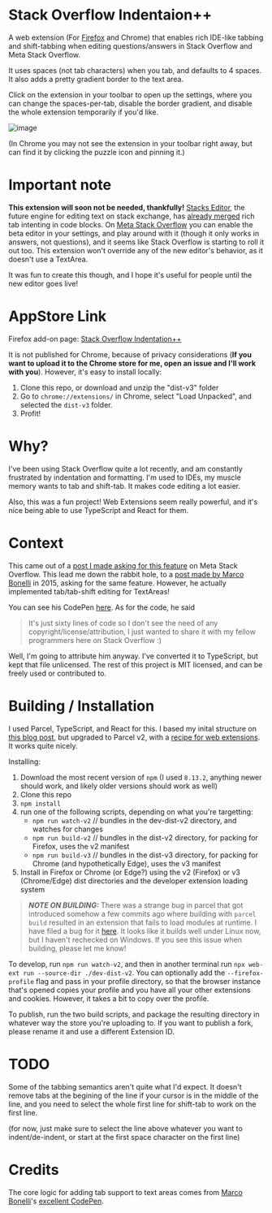 # Stack Overflow Indentaion++

A web extension (For [Firefox](https://addons.mozilla.org/en-US/firefox/addon/stack-overflow-rich-tabbing/) and Chrome) that enables rich IDE-like tabbing and shift-tabbing when editing questions/answers in Stack Overflow and Meta Stack Overflow. 

It uses spaces (not tab characters) when you tab, and defaults to 4 spaces. It also adds a pretty gradient border to the text area.

Click on the extension in your toolbar to open up the settings, where you can change the spaces-per-tab, disable the border gradient, and disable the whole extension temporarily if you'd like.

![image](https://user-images.githubusercontent.com/6182419/196011391-7cfe6631-5d89-4c9f-8999-b342b208095a.png)

(In Chrome you may not see the extension in your toolbar right away, but can find it by clicking the puzzle icon and pinning it.)

# Important note

**This extension will soon not be needed, thankfully!** [Stacks Editor](https://github.com/StackExchange/Stacks-Editor), the future engine for editing text on stack exchange, has [already merged](https://github.com/StackExchange/Stacks-Editor/pull/137) rich tab intenting in code blocks. On [Meta Stack Overflow](https://meta.stackoverflow.com/) you can enable the beta editor in your settings, and play around with it (though it only works in answers, not questions), and it seems like Stack Overflow is starting to roll it out too. This extension won't override any of the new editor's behavior, as it doesn't use a TextArea.

It was fun to create this though, and I hope it's useful for people until the new editor goes live!

# AppStore Link

Firefox add-on page: [Stack Overflow Indentation++](https://addons.mozilla.org/en-US/firefox/addon/stack-overflow-rich-tabbing/)

It is not published for Chrome, because of privacy considerations (**If you want to upload it to the Chrome store for me, open an issue and I'll work with you**). However, it's easy to install locally:
1. Clone this repo, or download and unzip the "dist-v3" folder
2. Go to `chrome://extensions/` in Chrome, select "Load Unpacked", and selected the `dist-v3` folder.
3. Profit!

# Why?

I've been using Stack Overflow quite a lot recently, and am constantly frustrated by indentation and formatting. I'm used to IDEs, my muscle memory wants to tab and shift-tab. It makes code editing a lot easier.

Also, this was a fun project! Web Extensions seem really powerful, and it's nice being able to use TypeScript and React for them.

# Context

This came out of a [post I made asking for this feature](https://meta.stackoverflow.com/questions/420863/stack-overflow-text-input-should-have-basic-ide-like-tabbing-indentation-support) on Meta Stack Overflow. This lead me down the rabbit hole, to a [post made by Marco Bonelli](https://meta.stackoverflow.com/questions/290026/markdown-editor-indent-and-outdent-functionality) in 2015, asking for the same feature. However, he actually implemented tab/tab-shift editing for TextAreas! 

You can see his CodePen [here](https://codepen.io/MeBeiM/pen/ogrmBP/). As for the code, he said
> It's just sixty lines of code so I don't see the need of any copyright/license/attribution, I just wanted to share it with my fellow programmers here on Stack Overflow :)

Well, I'm going to attribute him anyway. I've converted it to TypeScript, but kept that file unlicensed. The rest of this project is MIT licensed, and can be freely used or contributed to.

# Building / Installation

I used Parcel, TypeScript, and React for this. I based my inital structure on [this blog post](https://areknawo.com/modern-web-extension-development-with-typescript/), but upgraded to Parcel v2, with a [recipe for web extensions](https://parceljs.org/recipes/web-extension/). It works quite nicely.

Installing:
1)  Download the most recent version of `npm` (I used `8.13.2`, anything newer should work, and likely older versions should work as well)
2)  Clone this repo
3)  `npm install`
4)  run one of the following scripts, depending on what you're targetting:
    * `npm run watch-v2` // bundles in the dev-dist-v2 directory, and watches for changes
    * `npm run build-v2` // bundles in the dist-v2 directory, for packing for Firefox, uses the v2 manifest
    * `npm run build-v3` // bundles in the dist-v3 directory, for packing for Chrome (and hypothetically Edge), uses the v3 manifest
5) Install in Firefox or Chrome (or Edge?) using the v2 (Firefox) or v3 (Chrome/Edge) dist directories and the developer extension loading system

> **_NOTE ON BUILDING:_** There was a strange bug in parcel that got introduced somehow a few commits ago where building with `parcel build` resulted in an extension that fails to load modules at runtime. I have filed a bug for it [here](https://github.com/parcel-bundler/parcel/issues/8567).  It looks like it builds well under Linux now, but I haven't rechecked on Windows. If you see this issue when building, please let me know!

To develop, run `npm run watch-v2`, and then in another terminal run `npx web-ext run --source-dir ./dev-dist-v2`. You can optionally add the `--firefox-profile` flag and pass in your profile directory, so that the browser instance that's opened copies your profile and you have all your other extensions and cookies. However, it takes a bit to copy over the profile.

To publish, run the two build scripts, and package the resulting directory in whatever way the store you're uploading to.
If you want to publish a fork, please rename it and use a different Extension ID.

# TODO

Some of the tabbing semantics aren't quite what I'd expect. It doesn't remove tabs at the begining of the line if your cursor is in the middle of the line, and you need to select the whole first line for shift-tab to work on the first line.

(for now, just make sure to select the line above whatever you want to indent/de-indent, or start at the first space character on the first line)

# Credits

The core logic for adding tab support to text areas comes from [Marco Bonelli](https://meta.stackoverflow.com/users/3889449/marco-bonelli)'s [excellent CodePen](https://codepen.io/MeBeiM/pen/ogrmBP/).
